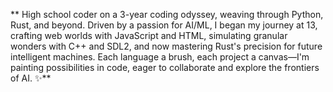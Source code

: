 ** High school coder on a 3-year coding odyssey, weaving through Python, Rust, and beyond. Driven by a passion for AI/ML, I began my journey at 13, crafting web worlds with JavaScript and HTML, simulating granular wonders with C++ and SDL2, and now mastering Rust's precision for future intelligent machines. Each language a brush, each project a canvas—I'm painting possibilities in code, eager to collaborate and explore the frontiers of AI. ✨**

